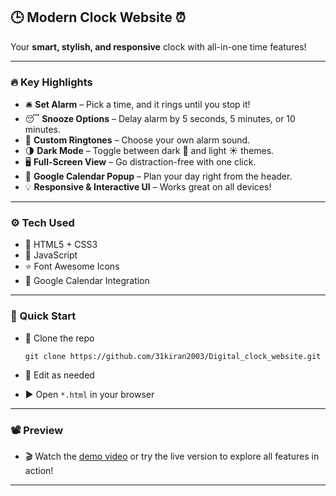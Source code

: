 ## 🕒 Modern Clock Website ⏰
Your **smart, stylish, and responsive** clock with all-in-one time features!<br>

---

### 🔥 Key Highlights
* 🛎️ **Set Alarm** – Pick a time, and it rings until you stop it!<br>
* 😴 **Snooze Options** – Delay alarm by 5 seconds, 5 minutes, or 10 minutes.<br>
* 🎵 **Custom Ringtones** – Choose your own alarm sound.<br>
* 🌗 **Dark Mode** – Toggle between dark 🌙 and light ☀️ themes.<br>
* 🖥️ **Full-Screen View** – Go distraction-free with one click.<br>
* 📅 **Google Calendar Popup** – Plan your day right from the header.<br>
* 💡 **Responsive & Interactive UI** – Works great on all devices!<br>

---

### ⚙️ Tech Used
* 🎨 HTML5 + CSS3<br>
* 🧠 JavaScript<br>
* ⭐ Font Awesome Icons<br>
* 📆 Google Calendar Integration<br>

---

### 🚀 Quick Start
* 📁 Clone the repo<br>
  ```bash<br>
  git clone https://github.com/31kiran2003/Digital_clock_website.git
  ```
  
* 📝 Edit as needed<br>
* ▶️ Open `*.html` in your browser<br>

---

### 📽️ Preview
* 🎬 Watch the [demo video](https://github.com/user-attachments/assets/ac2dda27-5e55-4010-b6a3-cf0751b324e6) or try the live version to explore all features in action!<br>

---

